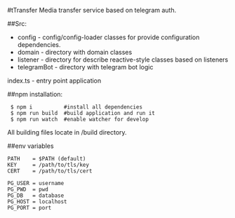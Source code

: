 #tTransfer
Media transfer service based on telegram auth.

##Src:
* config - config/config-loader classes for provide configuration dependencies.
* domain - directory with domain classes
* listener - directory for describe reactive-style classes based on listeners
* telegramBot - directory with telegram bot logic

index.ts - entry point application

##npm installation:
```
 $ npm i          #install all dependencies
 $ npm run build  #build application and run it
 $ npm run watch  #enable watcher for develop
```
All building files locate in /build directory.

##env variables
```
PATH    = $PATH (default)
KEY     = /path/to/tls/key
CERT    = /path/to/tls/cert

PG_USER = username
PG_PWD  = pwd
PG_DB   = database
PG_HOST = localhost
PG_PORT = port
```
